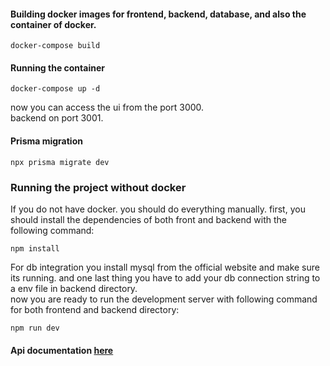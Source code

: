#### Building docker images for frontend, backend, database, and also the container of docker.
```
docker-compose build
```
#### Running the container
```
docker-compose up -d
```
now you can access the ui from the port 3000.
<br/>
backend on port 3001.

#### Prisma migration
```
npx prisma migrate dev
```
### Running the project without docker
If you do not have docker. you should do everything manually.
first, you should install the dependencies of both front and backend with the following command:
```
npm install
```
For db integration you install mysql from the official website and make sure its running.
and one last thing you have to add your db connection string to a env file in backend directory.
<br/>
now you are ready to run the development server with following command for both frontend and backend directory:
```
npm run dev
```

#### Api documentation <a href="https://documenter.getpostman.com/view/18846553/2s9YsGhYje">here</a>